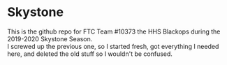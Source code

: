 # Skystone

This is the github repo for FTC Team #10373 the HHS Blackops during the 2019-2020 Skystone Season.  
I screwed up the previous one, so I started fresh, got everything I needed here, and deleted the old stuff so I wouldn't be confused.
